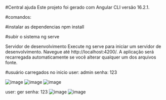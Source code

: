 
#Central ajuda
Este projeto foi gerado com Angular CLI versão 16.2.1.

#comandos:

#instalar as dependencias
npm install

#subir o sistema
ng serve


Servidor de desenvolvimento
Execute ng serve para iniciar um servidor de desenvolvimento.
 Navegue até http://localhost:4200/. A aplicação será recarregada automaticamente se você alterar qualquer um dos arquivos fonte.
 
 #usuário carregados no inicio 
 user: admin
 senha: 123
 
 ![image](https://github.com/user-attachments/assets/03ddc56c-daad-448c-b740-09ddcae34e0c)
![image](https://github.com/user-attachments/assets/4a2bcd31-358f-4385-8441-fb0ed8293c99)
![image](https://github.com/user-attachments/assets/c1fe1b37-a7c3-4122-bb2b-b5f1b355ed4b)

 user: ger
 senha: 123
![image](https://github.com/user-attachments/assets/3744f731-469f-4fa6-a4f1-93dd1b70821f)
![image](https://github.com/user-attachments/assets/af75382c-e330-4b92-afec-f7e13df0f313)





